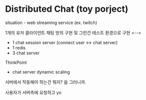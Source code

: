 # Distributed Chat (toy porject)

situation - web streaming service (ex. twitch)

<!--> 
1개의 유저 클라이언트 
채팅 방의 구현 및 그런건 테스트 환경으로 구현 
<-->

* 1 chat session server (connect user <-> chat server)
* 1 redis 
* 3 chat server

ThinkPoint 
* chat server dynamic scaling

서버에서 작동해야 하는건 뭐지? 
음 그러니까. 

사용자가 서버측에 요청하고 yo